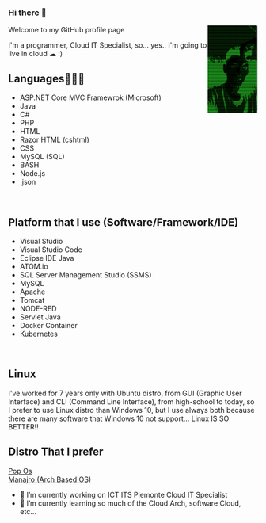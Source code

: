 ### Hi there 👋

Welcome to my GitHub profile page
<img width="20%" height="20%" align="right" src="Img/ascii_FraCata00.png"/>

I'm a programmer, Cloud IT Specialist, so... yes.. I'm going to live in cloud ☁ :)

## Languages👨🏻‍💻
- ASP.NET Core MVC Framewrok (Microsoft)
- Java
- C#
- PHP
- HTML
- Razor HTML (cshtml)
- CSS
- MySQL (SQL)
- BASH
- Node.js
- .json
<br />

## Platform that I use (Software/Framework/IDE)
- Visual Studio
- Visual Studio Code
- Eclipse IDE Java
- ATOM.io
- SQL Server Management Studio (SSMS)
- MySQL
- Apache
- Tomcat
- NODE-RED
- Servlet Java
- Docker Container
- Kubernetes
<br />

## Linux
I've worked for 7 years only with Ubuntu distro, from GUI (Graphic User Interface) and CLI (Command Line Interface), from high-school to today, so I prefer to use Linux distro than Windows 10, but I use always both because there are many software that Windows 10 not support... Linux IS SO BETTER!!

## Distro That I prefer
[Pop Os](https://pop.system76.com/)
<br />
[Manajro (Arch Based OS)](https://manjaro.org/)

<!--
**FraCata00/FraCata00** is a ✨ _special_ ✨ repository because its `README.md` (this file) appears on your GitHub profile.

Here are some ideas to get you started:
-->
- 🔭 I’m currently working on ICT ITS Piemonte Cloud IT Specialist
- 🌱 I’m currently learning so much of the Cloud Arch, software Cloud, etc...
<!--
- 👯 I’m looking to collaborate on ...
- 🤔 I’m looking for help with ...
- 💬 Ask me about ...
- 📫 How to reach me: ...
- 😄 Pronouns: ...
- ⚡ Fun fact: ...
-->
